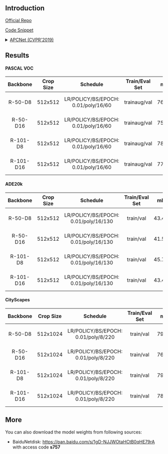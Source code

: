 ## Introduction

<a href="https://github.com/Junjun2016/APCNet">Official Repo</a>

<a href="https://github.com/SegmentationBLWX/sssegmentation/blob/main/ssseg/modules/models/segmentors/apcnet/apcnet.py">Code Snippet</a>

<details>
<summary align="left"><a href="https://openaccess.thecvf.com/content_CVPR_2019/papers/He_Adaptive_Pyramid_Context_Network_for_Semantic_Segmentation_CVPR_2019_paper.pdf">APCNet (CVPR'2019)</a></summary>

```latex
@InProceedings{He_2019_CVPR,
    author = {He, Junjun and Deng, Zhongying and Zhou, Lei and Wang, Yali and Qiao, Yu},
    title = {Adaptive Pyramid Context Network for Semantic Segmentation},
    booktitle = {Proceedings of the IEEE/CVF Conference on Computer Vision and Pattern Recognition (CVPR)},
    month = {June},
    year = {2019}
}
```

</details>


## Results

#### PASCAL VOC
| Backbone  | Crop Size  | Schedule                             | Train/Eval Set  | mIoU   | Download                                                                                                                                                                                                                                                                                                                                                                                       |
| :-:       | :-:        | :-:                                  | :-:             | :-:    | :-:                                                                                                                                                                                                                                                                                                                                                                                            |
| R-50-D8   | 512x512    | LR/POLICY/BS/EPOCH: 0.01/poly/16/60  | trainaug/val    | 76.97% | [cfg](https://raw.githubusercontent.com/SegmentationBLWX/sssegmentation/main/ssseg/configs/apcnet/apcnet_resnet50os8_voc.py) &#124; [model](https://github.com/SegmentationBLWX/modelstore/releases/download/ssseg_apcnet/apcnet_resnet50os8_voc_train.pth) &#124; [log](https://github.com/SegmentationBLWX/modelstore/releases/download/ssseg_apcnet/apcnet_resnet50os8_voc_train.log)       |
| R-50-D16  | 512x512    | LR/POLICY/BS/EPOCH: 0.01/poly/16/60  | trainaug/val    | 75.82% | [cfg](https://raw.githubusercontent.com/SegmentationBLWX/sssegmentation/main/ssseg/configs/apcnet/apcnet_resnet50os16_voc.py) &#124; [model](https://github.com/SegmentationBLWX/modelstore/releases/download/ssseg_apcnet/apcnet_resnet50os16_voc_train.pth) &#124; [log](https://github.com/SegmentationBLWX/modelstore/releases/download/ssseg_apcnet/apcnet_resnet50os16_voc_train.log)    |
| R-101-D8  | 512x512    | LR/POLICY/BS/EPOCH: 0.01/poly/16/60  | trainaug/val    | 78.99% | [cfg](https://raw.githubusercontent.com/SegmentationBLWX/sssegmentation/main/ssseg/configs/apcnet/apcnet_resnet101os8_voc.py) &#124; [model](https://github.com/SegmentationBLWX/modelstore/releases/download/ssseg_apcnet/apcnet_resnet101os8_voc_train.pth) &#124; [log](https://github.com/SegmentationBLWX/modelstore/releases/download/ssseg_apcnet/apcnet_resnet101os8_voc_train.log)    |
| R-101-D16 | 512x512    | LR/POLICY/BS/EPOCH: 0.01/poly/16/60  | trainaug/val    | 77.98% | [cfg](https://raw.githubusercontent.com/SegmentationBLWX/sssegmentation/main/ssseg/configs/apcnet/apcnet_resnet101os16_voc.py) &#124; [model](https://github.com/SegmentationBLWX/modelstore/releases/download/ssseg_apcnet/apcnet_resnet101os16_voc_train.pth) &#124; [log](https://github.com/SegmentationBLWX/modelstore/releases/download/ssseg_apcnet/apcnet_resnet101os16_voc_train.log) |

#### ADE20k
| Backbone  | Crop Size  | Schedule                             | Train/Eval Set  | mIoU   | Download                                                                                                                                                                                                                                                                                                                                                                                                |
| :-:       | :-:        | :-:                                  | :-:             | :-:    | :-:                                                                                                                                                                                                                                                                                                                                                                                                     |
| R-50-D8   | 512x512    | LR/POLICY/BS/EPOCH: 0.01/poly/16/130 | train/val       | 43.47% | [cfg](https://raw.githubusercontent.com/SegmentationBLWX/sssegmentation/main/ssseg/configs/apcnet/apcnet_resnet50os8_ade20k.py) &#124; [model](https://github.com/SegmentationBLWX/modelstore/releases/download/ssseg_apcnet/apcnet_resnet50os8_ade20k_train.pth) &#124; [log](https://github.com/SegmentationBLWX/modelstore/releases/download/ssseg_apcnet/apcnet_resnet50os8_ade20k_train.log)       |
| R-50-D16  | 512x512    | LR/POLICY/BS/EPOCH: 0.01/poly/16/130 | train/val       | 41.54% | [cfg](https://raw.githubusercontent.com/SegmentationBLWX/sssegmentation/main/ssseg/configs/apcnet/apcnet_resnet50os16_ade20k.py) &#124; [model](https://github.com/SegmentationBLWX/modelstore/releases/download/ssseg_apcnet/apcnet_resnet50os16_ade20k_train.pth) &#124; [log](https://github.com/SegmentationBLWX/modelstore/releases/download/ssseg_apcnet/apcnet_resnet50os16_ade20k_train.log)    |
| R-101-D8  | 512x512    | LR/POLICY/BS/EPOCH: 0.01/poly/16/130 | train/val       | 45.74% | [cfg](https://raw.githubusercontent.com/SegmentationBLWX/sssegmentation/main/ssseg/configs/apcnet/apcnet_resnet101os8_ade20k.py) &#124; [model](https://github.com/SegmentationBLWX/modelstore/releases/download/ssseg_apcnet/apcnet_resnet101os8_ade20k_train.pth) &#124; [log](https://github.com/SegmentationBLWX/modelstore/releases/download/ssseg_apcnet/apcnet_resnet101os8_ade20k_train.log)    |
| R-101-D16 | 512x512    | LR/POLICY/BS/EPOCH: 0.01/poly/16/130 | train/val       | 43.48% | [cfg](https://raw.githubusercontent.com/SegmentationBLWX/sssegmentation/main/ssseg/configs/apcnet/apcnet_resnet101os16_ade20k.py) &#124; [model](https://github.com/SegmentationBLWX/modelstore/releases/download/ssseg_apcnet/apcnet_resnet101os16_ade20k_train.pth) &#124; [log](https://github.com/SegmentationBLWX/modelstore/releases/download/ssseg_apcnet/apcnet_resnet101os16_ade20k_train.log) |

#### CityScapes
| Backbone  | Crop Size  | Schedule                             | Train/Eval Set  | mIoU   | Download                                                                                                                                                                                                                                                                                                                                                                                                            |
| :-:       | :-:        | :-:                                  | :-:             | :-:    | :-:                                                                                                                                                                                                                                                                                                                                                                                                                 |
| R-50-D8   | 512x1024   | LR/POLICY/BS/EPOCH: 0.01/poly/8/220  | train/val       | 79.02% | [cfg](https://raw.githubusercontent.com/SegmentationBLWX/sssegmentation/main/ssseg/configs/apcnet/apcnet_resnet50os8_cityscapes.py) &#124; [model](https://github.com/SegmentationBLWX/modelstore/releases/download/ssseg_apcnet/apcnet_resnet50os8_cityscapes_train.pth) &#124; [log](https://github.com/SegmentationBLWX/modelstore/releases/download/ssseg_apcnet/apcnet_resnet50os8_cityscapes_train.log)       |
| R-50-D16  | 512x1024   | LR/POLICY/BS/EPOCH: 0.01/poly/8/220  | train/val       | 76.97% | [cfg](https://raw.githubusercontent.com/SegmentationBLWX/sssegmentation/main/ssseg/configs/apcnet/apcnet_resnet50os16_cityscapes.py) &#124; [model](https://github.com/SegmentationBLWX/modelstore/releases/download/ssseg_apcnet/apcnet_resnet50os16_cityscapes_train.pth) &#124; [log](https://github.com/SegmentationBLWX/modelstore/releases/download/ssseg_apcnet/apcnet_resnet50os16_cityscapes_train.log)    |
| R-101-D8  | 512x1024   | LR/POLICY/BS/EPOCH: 0.01/poly/8/220  | train/val       | 79.71% | [cfg](https://raw.githubusercontent.com/SegmentationBLWX/sssegmentation/main/ssseg/configs/apcnet/apcnet_resnet101os8_cityscapes.py) &#124; [model](https://github.com/SegmentationBLWX/modelstore/releases/download/ssseg_apcnet/apcnet_resnet101os8_cityscapes_train.pth) &#124; [log](https://github.com/SegmentationBLWX/modelstore/releases/download/ssseg_apcnet/apcnet_resnet101os8_cityscapes_train.log)    |
| R-101-D16 | 512x1024   | LR/POLICY/BS/EPOCH: 0.01/poly/8/220  | train/val       | 78.53% | [cfg](https://raw.githubusercontent.com/SegmentationBLWX/sssegmentation/main/ssseg/configs/apcnet/apcnet_resnet101os16_cityscapes.py) &#124; [model](https://github.com/SegmentationBLWX/modelstore/releases/download/ssseg_apcnet/apcnet_resnet101os16_cityscapes_train.pth) &#124; [log](https://github.com/SegmentationBLWX/modelstore/releases/download/ssseg_apcnet/apcnet_resnet101os16_cityscapes_train.log) |


## More
You can also download the model weights from following sources:
- BaiduNetdisk: https://pan.baidu.com/s/1gD-NJJWOtaHCtB0qHE79rA with access code **s757**
